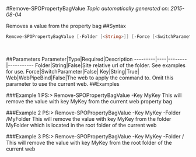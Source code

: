 #Remove-SPOPropertyBagValue
*Topic automatically generated on: 2015-08-04*

Removes a value from the property bag
##Syntax
```powershell
Remove-SPOPropertyBagValue [-Folder [<String>]] [-Force [<SwitchParameter>]] [-Web [<WebPipeBind>]] -Key [<String>]
```
&nbsp;

##Parameters
Parameter|Type|Required|Description
---------|----|--------|-----------
Folder|String|False|Site relative url of the folder. See examples for use.
Force|SwitchParameter|False|
Key|String|True|
Web|WebPipeBind|False|The web to apply the command to. Omit this parameter to use the current web.
##Examples

###Example 1
    PS:> Remove-SPOPropertyBagValue -Key MyKey
This will remove the value with key MyKey from the current web property bag

###Example 2
    PS:> Remove-SPOPropertyBagValue -Key MyKey -Folder /MyFolder
This will remove the value with key MyKey from the folder MyFolder which is located in the root folder of the current web

###Example 3
    PS:> Remove-SPOPropertyBagValue -Key MyKey -Folder /
This will remove the value with key MyKey from the root folder of the current web
